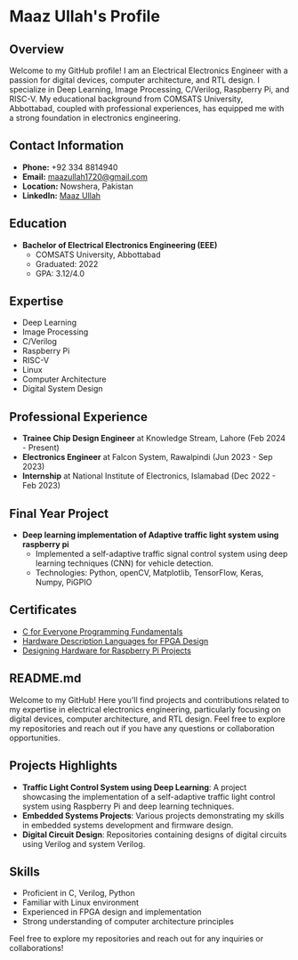 # Maaz Ullah's Profile

## Overview

Welcome to my GitHub profile! I am an Electrical Electronics Engineer with a passion for digital devices, computer architecture, and RTL design. I specialize in Deep Learning, Image Processing, C/Verilog, Raspberry Pi, and RISC-V. My educational background from COMSATS University, Abbottabad, coupled with professional experiences, has equipped me with a strong foundation in electronics engineering.

## Contact Information

- **Phone:** +92 334 8814940
- **Email:** maazullah1720@gmail.com
- **Location:** Nowshera, Pakistan
- **LinkedIn:** [Maaz Ullah](https://www.linkedin.com/in/maaz-ullah-947926244/)

## Education

- **Bachelor of Electrical Electronics Engineering (EEE)**
  - COMSATS University, Abbottabad
  - Graduated: 2022
  - GPA: 3.12/4.0

## Expertise

- Deep Learning
- Image Processing
- C/Verilog
- Raspberry Pi
- RISC-V
- Linux
- Computer Architecture
- Digital System Design

## Professional Experience

- **Trainee Chip Design Engineer** at Knowledge Stream, Lahore (Feb 2024 - Present)
- **Electronics Engineer** at Falcon System, Rawalpindi (Jun 2023 - Sep 2023)
- **Internship** at National Institute of Electronics, Islamabad (Dec 2022 - Feb 2023)

## Final Year Project

- **Deep learning implementation of Adaptive traffic light system using raspberry pi**
  - Implemented a self-adaptive traffic signal control system using deep learning techniques (CNN) for vehicle detection.
  - Technologies: Python, openCV, Matplotlib, TensorFlow, Keras, Numpy, PiGPIO

## Certificates

- [C for Everyone Programming Fundamentals](https://www.coursera.org/account/accomplishments/verify/QKHE2MJ6T6ZP)
- [Hardware Description Languages for FPGA Design](https://www.coursera.org/account/accomplishments/verify/WXCR3MR66Y7N)
- [Designing Hardware for Raspberry Pi Projects](https://www.coursera.org/account/accomplishments/verify/TCG5PF6QBX2Z)

## README.md

Welcome to my GitHub! Here you'll find projects and contributions related to my expertise in electrical electronics engineering, particularly focusing on digital devices, computer architecture, and RTL design. Feel free to explore my repositories and reach out if you have any questions or collaboration opportunities.

## Projects Highlights

- **Traffic Light Control System using Deep Learning**: A project showcasing the implementation of a self-adaptive traffic light control system using Raspberry Pi and deep learning techniques.
- **Embedded Systems Projects**: Various projects demonstrating my skills in embedded systems development and firmware design.
- **Digital Circuit Design**: Repositories containing designs of digital circuits using Verilog and system Verilog.

## Skills

- Proficient in C, Verilog, Python
- Familiar with Linux environment
- Experienced in FPGA design and implementation
- Strong understanding of computer architecture principles

Feel free to explore my repositories and reach out for any inquiries or collaborations!

